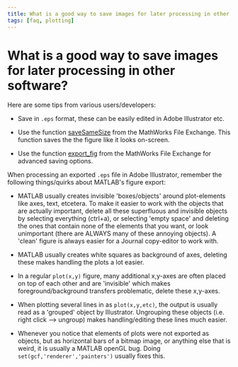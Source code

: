 ```yaml
---
title: What is a good way to save images for later processing in other software?
tags: [faq, plotting]
---
```


# What is a good way to save images for later processing in other software?

Here are some tips from various users/developers:

- Save in `.eps` format, these can be easily edited in Adobe Illustrator etc.

- Use the function [saveSameSize](http://www.mathworks.com/matlabcentral/fileexchange/17868-savesamesize) from the MathWorks File Exchange. This function saves the the figure like it looks on-screen.

- Use the function [export_fig](http://www.mathworks.com/matlabcentral/fileexchange/23629-exportfig) from the MathWorks File Exchange for advanced saving options.

When processing an exported `.eps` file in Adobe Illustrator, remember the following things/quirks about MATLAB's figure export:

- MATLAB usually creates invisible 'boxes/objects' around plot-elements like axes, text, etcetera. To make it easier to work with the objects that are actually important, delete all these superfluous and invisible objects by selecting everything (ctrl+a), or selecting 'empty space' and deleting the ones that contain none of the elements that you want, or look unimportant (there are ALWAYS many of these annoying objects). A 'clean' figure is always easier for a Journal copy-editor to work with.

- MATLAB usually creates white squares as background of axes, deleting these makes handling the plots a lot easier.

- In a regular `plot(x,y)` figure, many additional x,y-axes are often placed on top of each other and are 'invisible' which makes foreground/background transfers problematic, delete these x,y-axes.

- When plotting several lines in as `plot(x,y,etc)`, the output is usually read as a 'grouped' object by Illustrator. Ungrouping these objects (i.e. right click --> ungroup) makes handling/editing these lines much easier.

- Whenever you notice that elements of plots were not exported as objects, but as horizontal bars of a bitmap image, or anything else that is weird, it is usually a MATLAB openGL bug. Doing `set(gcf,'renderer','painters')` usually fixes this.
